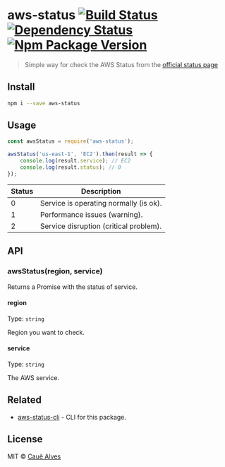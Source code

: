 # aws-status [![Build Status](https://travis-ci.org/ceasbz/aws-status.svg?branch=master)](https://travis-ci.org/ceasbz/aws-status) [![Dependency Status](https://david-dm.org/ceasbz/aws-status.svg?style=flat-square)](https://david-dm.org/cauealves/aws-status) [![Npm Package Version](https://img.shields.io/npm/v/aws-status.svg?style=flat-square)](https://www.npmjs.org/package/aws-status)

> Simple way for check the AWS Status from the [official status page](http://status.aws.amazon.com/)

## Install

```bash
npm i --save aws-status
```

## Usage

```js
const awsStatus = require('aws-status');

awsStatus('us-east-1', 'EC2').then(result => {
    console.log(result.service); // EC2
    console.log(result.status); // 0
});
```

Status  | Description
---        | ---
0 | Service is operating normally (is ok).
1 | Performance issues (warning).
2 | Service disruption (critical problem).

## API

### awsStatus(region, service)

Returns a Promise with the status of service.

#### region

Type: `string`

Region you want to check.

#### service

Type: `string`

The AWS service.

## Related
- [aws-status-cli](https://github.com/ceasbz/aws-status-cli) - CLI for this package.

## License

MIT © [Cauê Alves](./LICENSE)
